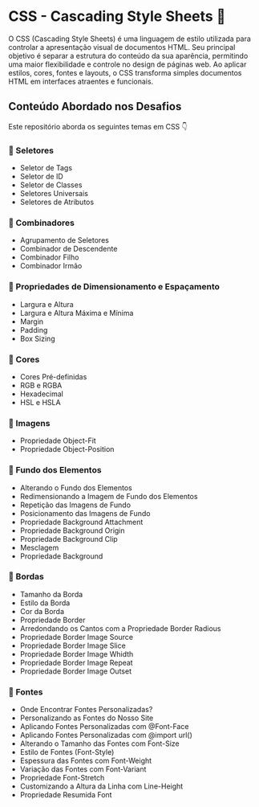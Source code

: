 # CSS - Cascading Style Sheets 👏 

<p>O CSS (Cascading Style Sheets) é uma linguagem de estilo utilizada para controlar a apresentação visual de documentos HTML. Seu principal objetivo é separar a estrutura do conteúdo da sua aparência, permitindo uma maior flexibilidade e controle no design de páginas web. Ao aplicar estilos, cores, fontes e layouts, o CSS transforma simples documentos HTML em interfaces atraentes e funcionais.</p>

## Conteúdo Abordado nos Desafios

<p>Este repositório aborda os seguintes temas em CSS 👇

<div>
<h3><strong>🌟 Seletores</strong></h3>
<ul>
<li>Seletor de Tags</li>
<li>Seletor de ID</li>
<li>Seletor de Classes</li>
<li>Seletores Universais</li>
<li>Seletores de Atributos</li>
</ul>
</div>

<div>
<h3><strong>🌟 Combinadores</strong></h3>
<ul>
<li>Agrupamento de Seletores</li>
<li>Combinador de Descendente</li>
<li>Combinador Filho</li>
<li>Combinador Irmão</li>
</ul>
</div>

<div>
<h3><strong>🌟 Propriedades de Dimensionamento e Espaçamento</strong></h3>
<ul>
<li>Largura e Altura</li>
<li>Largura e Altura Máxima e Mínima</li>
<li>Margin</li>
<li>Padding</li>
<li>Box Sizing</li>
</ul>
</div>

<div>
<h3><strong>🌟 Cores</strong></h3>
<ul>
<li>Cores Pré-definidas</li>
<li>RGB e RGBA</li>
<li>Hexadecimal</li>
<li>HSL e HSLA</li>
</ul>
</div>

<div>
<h3><strong>🌟 Imagens</strong></h3>
<ul>
<li>Propriedade Object-Fit</li>
<li>Propriedade Object-Position</li>
</ul>
</div>

<div>
<h3><strong>🌟 Fundo dos Elementos</strong></h3>
<ul>
<li>Alterando o Fundo dos Elementos</li>
<li>Redimensionando a Imagem de Fundo dos Elementos</li>
<li>Repetição das Imagens de Fundo</li>
<li>Posicionamento das Imagens de Fundo</li>
<li>Propriedade Background Attachment</li>
<li>Propriedade Background Origin</li>
<li>Propriedade Background Clip</li>
<li>Mesclagem</li>
<li>Propriedade Background</li>
</ul>
</div>

<div>
<h3><strong>🌟 Bordas</strong></h3>
<ul>
<li>Tamanho da Borda</li>
<li>Estilo da Borda</li>
<li>Cor da Borda</li>
<li>Propriedade Border</li>
<li>Arredondando os Cantos com a Propriedade Border Radious</li>
<li>Propriedade Border Image Source</li>
<li>Propriedade Border Image Slice</li>
<li>Propriedade Border Image Whidth</li>
<li>Propriedade Border Image Repeat</li>
<li>Propriedade Border Image Outset</li>
</ul>
</div>

<div>
<h3><strong>🌟 Fontes</strong></h3>
<ul>
<li>Onde Encontrar Fontes Personalizadas?</li>
<li>Personalizando as Fontes do Nosso Site</li>
<li>Aplicando Fontes Personalizadas com @Font-Face</li>
<li>Aplicando Fontes Personalizadas com @import url()</li>
<li>Alterando o Tamanho das Fontes com Font-Size</li>
<li>Estilo de Fontes (Font-Style)</li>
<li>Espessura das Fontes com Font-Weight</li>
<li>Variação das Fontes com Font-Variant</li>
<li>Propriedade Font-Stretch</li>
<li>Customizando a Altura da Linha com Line-Height</li>
<li>Propriedade Resumida Font</li>
</ul>
</div>





</p>
